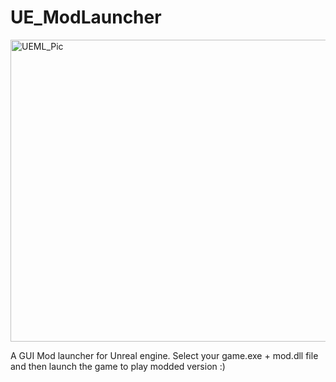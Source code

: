 # UE_ModLauncher

<img width="727" height="483" alt="UEML_Pic" src="https://github.com/user-attachments/assets/80538a9f-a593-4538-b263-daf01bc56854" />

A GUI Mod launcher for Unreal engine. Select your game.exe + mod.dll file and then launch the game to play modded version :)
